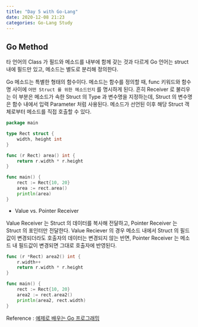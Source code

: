 ```yaml
---
title: "Day 5 with Go-Lang"
date: 2020-12-08 21:23
categories: Go-Lang Study
---
```


## Go Method

타 언어의 Class 가 필드와 메소드를 내부에 함께 갖는 것과 다르게 Go 언어는 struct 내에 필드만 있고, 메소드는 별도로 분리해 정의한다.

Go 메소드는 특별한 형태의 함수이다. 메소드는 함수를 정의할 때, func 키워드와 함수명 사이에 `어떤 Struct 를 위한 메소드인지` 를 명시하게 된다. 흔히 Receiver 로 불리우는 이 부분은 메소드가 속한 Struct 의 Type 과 변수명을 지정하는데, Struct 의 변수명은 함수 내에서 입력 Parameter 처럼 사용된다. 메소드가 선언된 이후 해당 Struct 객체로부터 메소드를 직접 호출할 수 있다.

```go
package main

type Rect struct {
	width, height int
}

func (r Rect) area() int {
	return r.width * r.height
}

func main() {
	rect := Rect{10, 20}
	area := rect.area()
	println(area)
}
```

- Value vs. Pointer Receiver

Value Receiver 는 Struct 의 데이터를 복사해 전달하고, Pointer Receiver 는 Struct 의 포인터만 전달한다. Value Reciever 의 경우 메소드 내에서 Struct 의 필드값이 변경되더라도 호출자의 데이터는 변경되지 않는 반면, Pointer Receiver 는 메소드 내 필드값이 변경되면 그대로 호출자에 반영된다.

```go
func (r *Rect) area2() int {
	r.width++
	return r.width * r.height
}

func main() {
	rect := Rect{10, 20}
	area2 := rect.area2()
	println(area2, rect.width)
}
```

Reference : [예제로 배우는 Go 프로그래밍][예제로-배우는-Go-프로그래밍]

[예제로-배우는-Go-프로그래밍]: http://golang.site/
